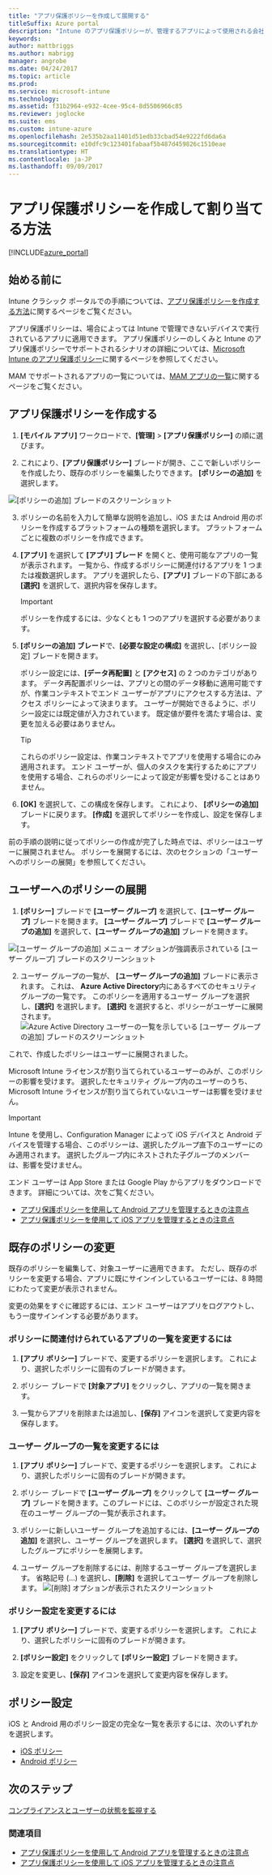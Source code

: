 ```yaml
---
title: "アプリ保護ポリシーを作成して展開する"
titleSuffix: Azure portal
description: "Intune のアプリ保護ポリシーが、管理するアプリによって使用される会社のデータを保護するうえでどのように役立つかについて説明します。\""
keywords: 
author: mattbriggs
ms.author: mabrigg
manager: angrobe
ms.date: 04/24/2017
ms.topic: article
ms.prod: 
ms.service: microsoft-intune
ms.technology: 
ms.assetid: f31b2964-e932-4cee-95c4-8d5506966c85
ms.reviewer: joglocke
ms.suite: ems
ms.custom: intune-azure
ms.openlocfilehash: 2e535b2aa11401d51edb33cbad54e9222fd6da6a
ms.sourcegitcommit: e10dfc9c123401fabaaf5b487d459826c1510eae
ms.translationtype: HT
ms.contentlocale: ja-JP
ms.lasthandoff: 09/09/2017
---
```

# <a name="how-to-create-and-assign-app-protection-policies"></a>アプリ保護ポリシーを作成して割り当てる方法

[!INCLUDE[azure_portal](./includes/azure_portal.md)]

## <a name="before-you-begin"></a>始める前に

Intune クラシック ポータルでの手順については、[アプリ保護ポリシーを作成する方法](https://docs.microsoft.com/intune-classic/deploy-use/create-and-deploy-mobile-app-management-policies-with-microsoft-intune)に関するページをご覧ください。

アプリ保護ポリシーは、場合によっては Intune で管理できないデバイスで実行されているアプリに適用できます。 アプリ保護ポリシーのしくみと Intune のアプリ保護ポリシーでサポートされるシナリオの詳細については、[Microsoft Intune のアプリ保護ポリシー](app-protection-policy.md)に関するページを参照してください。

MAM でサポートされるアプリの一覧については、[MAM アプリの一覧](https://www.microsoft.com/cloud-platform/microsoft-intune-apps)に関するページをご覧ください。

##  <a name="create-an-app-protection-policy"></a>アプリ保護ポリシーを作成する
1.  **[モバイル アプリ]** ワークロードで、**[管理]** > **[アプリ保護ポリシー]** の順に選びます。

2.  これにより、**[アプリ保護ポリシー]** ブレードが開き、ここで新しいポリシーを作成したり、既存のポリシーを編集したりできます。 **[ポリシーの追加]** を選択します。

  ![[ポリシーの追加] ブレードのスクリーンショット](./media/app-protection-add-policy.png)

3.  ポリシーの名前を入力して簡単な説明を追加し、iOS または Android 用のポリシーを作成するプラットフォームの種類を選択します。 プラットフォームごとに複数のポリシーを作成できます。

4.  **[アプリ]** を選択して **[アプリ] ブレード** を開くと、使用可能なアプリの一覧が表示されます。 一覧から、作成するポリシーに関連付けるアプリを 1 つまたは複数選択します。 アプリを選択したら、**[アプリ]** ブレードの下部にある **[選択]** を選択して、選択内容を保存します。

    > [!IMPORTANT]
    > ポリシーを作成するには、少なくとも 1 つのアプリを選択する必要があります。

5.  **[ポリシーの追加] ブレード**で、**[必要な設定の構成]** を選択し、[ポリシー設定] ブレードを開きます。

    ポリシー設定には、**[データ再配置]** と **[アクセス]** の 2 つのカテゴリがあります。  データ再配置ポリシーは、アプリとの間のデータ移動に適用可能ですが、作業コンテキストでエンド ユーザーがアプリにアクセスする方法は、アクセス ポリシーによって決まります。
    ユーザーが開始できるように、ポリシー設定には既定値が入力されています。 既定値が要件を満たす場合は、変更を加える必要はありません。

    > [!TIP]
    > これらのポリシー設定は、作業コンテキストでアプリを使用する場合にのみ適用されます。  エンド ユーザーが、個人のタスクを実行するためにアプリを使用する場合、これらのポリシーによって設定が影響を受けることはありません。



6.  **[OK]** を選択して、この構成を保存します。 これにより、 **[ポリシーの追加]** ブレードに戻ります。 **[作成]** を選択してポリシーを作成し、設定を保存します。


前の手順の説明に従ってポリシーの作成が完了した時点では、ポリシーはユーザーに展開されません。 ポリシーを展開するには、次のセクションの「ユーザーへのポリシーの展開」を参照してください。

## <a name="deploy-a-policy-to-users"></a>ユーザーへのポリシーの展開

1.  **[ポリシー]** ブレードで **[ユーザー グループ]** を選択して、**[ユーザー グループ]** ブレードを開きます。 **[ユーザー グループ]** ブレードで **[ユーザー グループの追加]** を選択して、**[ユーザー グループの追加]** ブレードを開きます。

  ![[ユーザー グループの追加] メニュー オプションが強調表示されている [ユーザー グループ] ブレードのスクリーンショット](./media/app-protection-policy-add-users.png)

2.  ユーザー グループの一覧が、 **[ユーザー グループの追加]** ブレードに表示されます。 これは、 **Azure Active Directory**内にあるすべてのセキュリティ グループの一覧です。 このポリシーを適用するユーザー グループを選択し、**[選択]** を選択します。 **[選択]** を選択すると、ポリシーがユーザーに展開されます。
  ![Azure Active Directory ユーザーの一覧を示している [ユーザー グループの追加] ブレードのスクリーンショット](./media/azure-ad-user-group-list.png)

これで、作成したポリシーはユーザーに展開されました。

Microsoft Intune ライセンスが割り当てられているユーザーのみが、このポリシーの影響を受けます。 選択したセキュリティ グループ内のユーザーのうち、Microsoft Intune ライセンスが割り当てられていないユーザーは影響を受けません。

>[!IMPORTANT]
> Intune を使用し、Configuration Manager によって iOS デバイスと Android デバイスを管理する場合、このポリシーは、選択したグループ直下のユーザーにのみ適用されます。 選択したグループ内にネストされた子グループのメンバーは、影響を受けません。

エンド ユーザーは App Store または Google Play からアプリをダウンロードできます。 詳細については、次をご覧ください。
* [アプリ保護ポリシーを使用して Android アプリを管理するときの注意点](app-protection-enabled-apps-android.md)
* [アプリ保護ポリシーを使用して iOS アプリを管理するときの注意点](app-protection-enabled-apps-ios.md)

##  <a name="change-existing-policies"></a>既存のポリシーの変更
既存のポリシーを編集して、対象ユーザーに適用できます。 ただし、既存のポリシーを変更する場合、アプリに既にサインインしているユーザーには、8 時間にわたって変更が表示されません。

変更の効果をすぐに確認するには、エンド ユーザーはアプリをログアウトし、もう一度サインインする必要があります。

### <a name="to-change-the-list-of-apps-associated-with-the-policy"></a>ポリシーに関連付けられているアプリの一覧を変更するには

1.  **[アプリ ポリシー]** ブレードで、変更するポリシーを選択します。 これにより、選択したポリシーに固有のブレードが開きます。

2.  ポリシー ブレードで **[対象アプリ]** をクリックし、アプリの一覧を開きます。

3.  一覧からアプリを削除または追加し、**[保存]** アイコンを選択して変更内容を保存します。

### <a name="to-change-the-list-of-user-groups"></a>ユーザー グループの一覧を変更するには

1.  **[アプリ ポリシー]** ブレードで、変更するポリシーを選択します。 これにより、選択したポリシーに固有のブレードが開きます。

2.  ポリシー ブレードで **[ユーザー グループ]** をクリックして **[ユーザー グループ]** ブレードを開きます。このブレードには、このポリシーが設定された現在のユーザー グループの一覧が表示されます。

3.  ポリシーに新しいユーザー グループを追加するには、**[ユーザー グループの追加]** を選択し、ユーザー グループを選択します。 **[選択]** を選択して、選択したグループにポリシーを展開します。

4.  ユーザー グループを削除するには、削除するユーザー グループを選択します。 省略記号 (...) を選択し、**[削除]** を選択してユーザー グループを削除します。
  ![[削除] オプションが表示されたスクリーンショット](./media/app-protection-policy-delete-user.png)

### <a name="to-change-policy-settings"></a>ポリシー設定を変更するには

1.  **[アプリ ポリシー]** ブレードで、変更するポリシーを選択します。 これにより、選択したポリシーに固有のブレードが開きます。


2.  **[ポリシー設定]** をクリックして **[ポリシー設定]** ブレードを開きます。

3.  設定を変更し、**[保存]** アイコンを選択して変更内容を保存します。

## <a name="policy-settings"></a>ポリシー設定
iOS と Android 用のポリシー設定の完全な一覧を表示するには、次のいずれかを選択します。

- [iOS ポリシー](app-protection-policy-settings-ios.md)
- [Android ポリシー](app-protection-policy-settings-android.md)

## <a name="next-steps"></a>次のステップ
[コンプライアンスとユーザーの状態を監視する](app-protection-policies-monitor.md)

### <a name="see-also"></a>関連項目
* [アプリ保護ポリシーを使用して Android アプリを管理するときの注意点](app-protection-enabled-apps-android.md)
* [アプリ保護ポリシーを使用して iOS アプリを管理するときの注意点](app-protection-enabled-apps-ios.md)
